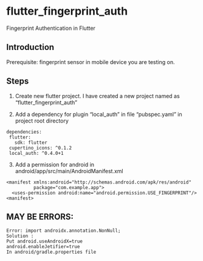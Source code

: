 # flutter_fingerprint_auth

Fingerprint Authentication in Flutter

## Introduction

Prerequisite: fingerprint sensor in mobile device you are testing on.

## Steps

1. Create new flutter project. I have created a new project named as “flutter_fingerprint_auth”

2. Add a dependency for plugin “local_auth” in file “pubspec.yaml” in project root directory

```
dependencies:
 flutter:
   sdk: flutter
 cupertino_icons: ^0.1.2
 local_auth: ^0.4.0+1
```
 

3. Add a permission for android in android/app/src/main/AndroidManifest.xml
```
<manifest xmlns:android="http://schemas.android.com/apk/res/android"
          package="com.example.app">
  <uses-permission android:name="android.permission.USE_FINGERPRINT"/>
<manifest>
```

 
## MAY BE ERRORS:
    Error: import androidx.annotation.NonNull;
    Solution : 
    Put android.useAndroidX=true
    android.enableJetifier=true
    In android/gradle.properties file
 
 